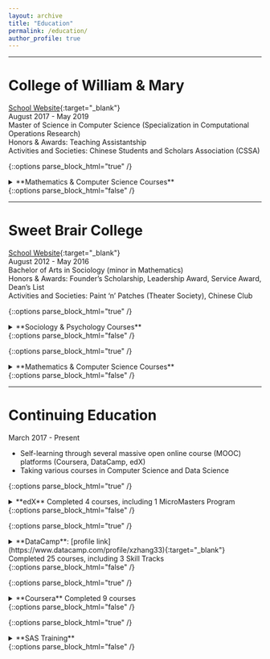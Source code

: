 ```yaml
---
layout: archive
title: "Education"
permalink: /education/
author_profile: true
---
```

  
---

# College of William & Mary

[School Website](http://www.wm.edu){:target="_blank"}  
August 2017 - May 2019  
Master of Science in Computer Science (Specialization in Computational Operations Research)  
Honors & Awards: Teaching Assistantship  
Activities and Societies: Chinese Students and Scholars Association (CSSA)

{::options parse_block_html="true" /}
<details><summary markdown="span">**Mathematics & Computer Science Courses**</summary>
- APSC 691 Applied Machine Learning
- CSCI 698 Simulation & Modeling in Operations Research
- CSCI 688 Data Mining
- CSCI 688 Network Location Theory
- CSCI 688 Optimization in Machine Learning 
- CSCI 678 Statistical Analysis of Simulation Models
- CSCI 658 Discrete Optimization 
- CSCI 648 Network Optimization 
- CSCI 628 Linear Programming 
- CSCI 618 Models & Applications in Operations Research 
- CSCI 520 Computing in Operations Research 
- MATH 552 Mathematical Statistics 
- MATH 551 Probability
</details>
{::options parse_block_html="false" /}

---

# Sweet Brair College

[School Website](http://www.sbc.edu){:target="_blank"}  
August 2012 - May 2016  
Bachelor of Arts in Sociology (minor in Mathematics)   
Honors & Awards: Founder’s Scholarship, Leadership Award, Service Award, Dean’s List  
Activities and Societies: Paint ‘n’ Patches (Theater Society), Chinese Club  

{::options parse_block_html="true" /}
<details><summary markdown="span">**Sociology & Psychology Courses**</summary>
- SOCI 452 Senior Seminar 
- SOCI 451 Research Methods 
- SOCI 450 Sociological Theory 
- SOCI 360 Minorities and Race Relations 
- SOCI 330 Social Stratification 
- SOCI 320 Social Organization: Work, Family, and Education 
- SOCI 260 Sociology of Religion 
- SOCI 223 Sociology of Food 
- SOCI 200 Medical Sociology 
- SOCI 110 Intro to Sociology: Social Research 
- SOCI 100 Intro to Sociology: Sociological Perspective 
- PSYC 219 Statistics for Behavioral Science 
- PSYC 101 Introductory Psychology 
</details>
{::options parse_block_html="false" /}

{::options parse_block_html="true" /}
<details><summary markdown="span">**Mathematics & Computer Science Courses**</summary>
- MATH 328 Ordinary Differential Equations 
- MATH 232 Linear Algebra 
- MATH 223 Calculus III 
- MATH 205 Applied Statistics 
- MATH 124 Calculus II 
- CSCI 188 Java Programming I 
- PHIL 119 Logic 
</details>
{::options parse_block_html="false" /}

---

# Continuing Education

March 2017 - Present  
- Self-learning through several massive open online course (MOOC) platforms (Coursera, DataCamp, edX)  
- Taking various courses in Computer Science and Data Science 

{::options parse_block_html="true" /}
<details>
<summary markdown="span">
**edX**  
Completed 4 courses, including 1 MicroMasters Program
</summary>
- Analytics: Essential Tools and Methods MicroMasters Program [program record](https://credentials.edx.org/records/programs/shared/2893a4d1b61b474ea2ca505eda3c4b51/){:target="_blank"}/[certificate](https://credentials.edx.org/credentials/3a168224c9ca4db4b6ee3d35287f211f/){:target="_blank"}
	- Introduction to Analytics Modeling (May 2020) [certificate](https://courses.edx.org/certificates/661237124e804e77b925ae37c9107545){:target="_blank"}
	- Computing for Data Analysis (May 2020) [certificate](https://courses.edx.org/certificates/4a77a230326c4c61949ed7b473a303e4){:target="_blank"} 
	- Data Analytics for Business (August 2020) [certificate](https://courses.edx.org/certificates/3937c31c155e4462b1bfb45b5cc4e3da){:target="_blank"} 
- Probability: The Science of Uncertainty and Data (Dec 2020) [certificate](https://courses.edx.org/certificates/eea33ea82d4f4fb69cea87141b96cc1d){:target="_blank"}
</details>
{::options parse_block_html="false" /}
	
{::options parse_block_html="true" /}
<details>
<summary markdown="span">
**DataCamp**: [profile link](https://www.datacamp.com/profile/xzhang33){:target="_blank"}  
Completed 25 courses, including 3 Skill Tracks 
</summary>
Completed Tracks:
- Python Programming Track (4 courses) [certificate](https://www.datacamp.com/statement-of-accomplishment/track/1f32a7867312b52052cc9fb2f41cce17943666cf){:target="_blank"}
- SQL Fundamentals Track (5 courses) [certificate](https://www.datacamp.com/statement-of-accomplishment/track/1a5e852a6df7f4a6018a67a89444d2e0c8ceffcf){:target="_blank"}
- Machine Learning Fundamentals in R Track (4 courses) [certificate](https://www.datacamp.com/statement-of-accomplishment/track/72ae99b3e79c7d8d79c25307ac21bbb324e8e1ca){:target="_blank"}   

Completed Courses:
- Cleaning Data in Python (August 2020) [certificate](https://www.datacamp.com/statement-of-accomplishment/course/290d079b456f260f6f72094dc4fedd599b3f3b05){:target="_blank"}
- Introduction to Git (August 2020) [certificate](https://www.datacamp.com/statement-of-accomplishment/course/7682cea8aa6409cdc5ab51b58b3fd396cb919e1d){:target="_blank"}
- Introduction to Data Visualization with Matplotlib (August 2020) [certificate](https://www.datacamp.com/statement-of-accomplishment/course/4ccedc7e8df24cfd1508f7f4c4a21c223de510bf){:target="_blank"}
- Intermediate SQL (May 2020) [certificate](https://www.datacamp.com/statement-of-accomplishment/course/5fb8883caf1dfb32f68d4e4c03c775dc3e54078f){:target="_blank"}
- PostgreSQL Summary Stats and Window Functions (May 2020) [certificate](https://www.datacamp.com/statement-of-accomplishment/course/0de6a8326734fea9200533ea543210bdaed744da){:target="_blank"}	
- Functions for Manipulating Data in PostgreSQL (May 2020) [certificate](https://www.datacamp.com/statement-of-accomplishment/course/41784344032c0662cc3b79ef13d5fd9c0638a959){:target="_blank"}
- Joining Data in SQL (July 2019) [certificate](https://www.datacamp.com/statement-of-accomplishment/course/966173f17c4fe9b21d282604bdceafdc769ab751){:target="_blank"}
- Supervised Learning in R: Classification (May 2019) [certificate](https://www.datacamp.com/statement-of-accomplishment/course/5b95e111fb1b18a532faadd50b806d56f4f00a0b){:target="_blank"}		  
- Machine Learning with caret in R (May 2019) [certificate](https://www.datacamp.com/statement-of-accomplishment/course/8c97969a8ca58476961fb264267e951c788ba90f){:target="_blank"}
- Intro to SQL for Data Science (May 2019) [certificate](https://www.datacamp.com/statement-of-accomplishment/course/8673be852faf03b428370ffca806c13996851845){:target="_blank"}
- Unsupervised Learning in R (April 2019) [certificate](https://www.datacamp.com/statement-of-accomplishment/course/0dfe230739e5d0819d0a977af24e3ae7633a22e5){:target="_blank"} 
- Supervised Learning in R: Regression (February 2019) [certificate](https://www.datacamp.com/statement-of-accomplishment/course/00d01cc39bd7ecc082630fce3e01dc8a03041183){:target="_blank"} 
</details>
{::options parse_block_html="false" /}

{::options parse_block_html="true" /}
<details>
<summary markdown="span">
**Coursera**  
Completed 9 courses
</summary>
- Practical Machine Learning on H2O (January 2020) [certificate](https://www.coursera.org/account/accomplishments/records/Y5VDKPEF8S2F){:target="_blank"}  
- Advanced R Programming (December 2017) [certificate](https://www.coursera.org/account/accomplishments/records/KAJT6AQUVH5E){:target="_blank"} 
- The R Programming Environment (December 2017) [certificate](https://www.coursera.org/account/accomplishments/records/J7AM92J6ELBF){:target="_blank"} 
- Python Data Structures (November 2017) [certificate](https://www.coursera.org/account/accomplishments/records/BUDYB372LPUQ){:target="_blank"}
- R Programming (November 2017) [certificate](https://www.coursera.org/account/accomplishments/records/77FEUCLHM7N3){:target="_blank"}  
- The Data Scientist’s Toolbox (November 2017) [certificate](https://www.coursera.org/account/accomplishments/records/C5MS6WN3NPQ4){:target="_blank"} 
- An Introduction to Interactive Programming in Python (Part 1) (July 2017) [certificate](https://www.coursera.org/account/accomplishments/records/ZGA34GNXE3SE){:target="_blank"}  
- Introduction to Probability and Data (July 2017) [certificate](https://www.coursera.org/account/accomplishments/records/NSECHXS8GKE5){:target="_blank"}  
- Programming for Everybody (Getting Started with Python) (July 2017) [certificate](https://www.coursera.org/account/accomplishments/records/6KZPLTC3CQUQ){:target="_blank"}  
</details>
{::options parse_block_html="false" /}

{::options parse_block_html="true" /}
<details>
<summary markdown="span">
**SAS Training**
</summary>
- Applied Analytics Using SAS Enterprise Miner (October 2020) [certificate](https://www.youracclaim.com/badges/d6ec3a78-14d9-4be8-b6bb-98006f1f54bf){:target="_blank"}  
</details>
{::options parse_block_html="false" /}
